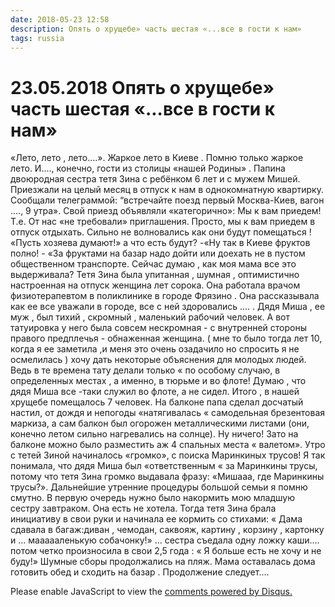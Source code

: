 ```yaml
---
date: 2018-05-23 12:58
description: Опять о хрущебе» часть шестая «...все в гости к нам»
tags: russia
---
```

# 23.05.2018 Опять о хрущебе» часть шестая «...все в гости к нам»

«Лето, лето , лето....».   Жаркое лето в Киеве . Помню только жаркое лето. И...., конечно, гости из  столицы «нашей Родины» .  Папина двоюродная сестра тетя Зина с ребёнком 6 лет и с мужем Мишей. Приезжали на целый месяц в отпуск к нам в однокомнатную квартирку. Сообщали телеграммой: “встречайте поезд первый Москва-Киев, вагон ...., 9 утра». Свой приезд объявляли «категорично»: Мы к вам приедем! Т.е. От нас «не требовали» приглашения. Просто, мы к вам приедем в отпуск отдыхать. Сильно не волновались как они будут помещаться ! «Пусть хозяева думают!» а что есть будут?  -«Ну так в Киеве фруктов полно! - «За фруктами на базар надо дойти или доехать не в пустом общественном транспорте.  Сейчас думаю , как моя мама все это выдерживала?  Тетя Зина была упитанная , шумная , оптимистично настроенная на отпуск  женщина лет сорока. Она работала врачом физиотерапевтом  в поликлинике в городе Фрязино . Она рассказывала как ее все уважали в городе, все с ней здоровались .... . Дядя Миша , ее муж , был тихий , скромный , маленький рабочий человек. А вот татуировка у него была совсем нескромная - с внутренней стороны правого предплечья - обнаженная женщина. ( мне то было тогда лет 10, когда я ее заметила ,и меня это очень озадачило но спросить я не осмелилась ) хочу дать некоторые объяснения для молодых людей. Ведь в те времена тату делали только « по особому случаю, в определенных местах , а именно, в тюрьме и во флоте! Думаю , что дядя Миша все -таки служил во флоте, а не сидел. Итого , в нашей хрущебе помещалось 7 человек. На балконе папа сделал досчатый настил, от дождя и непогоды «натягивалась « самодельная брезентовая маркиза, а сам балкон был огорожен металлическими листами (они, конечно летом сильно нагревались на солнце). Ну ничего! Зато на балконе можно было разместить аж 4 спальных места « валетом».  Утро с тетей Зиной начиналось «громко», с поиска Маринкиных трусов! Я так понимала, что дядя Миша был «ответственным « за Маринкины трусы, потому что тетя Зина громко выдавала фразу: «Мишааа, где Маринкины трусы?». Дальнейшие утренние процедуры большой семьи я помню смутно. В первую очередь нужно было накормить мою младшую сестру завтраком. Она есть не хотела. Тогда тетя Зина брала инициативу в свои руки и начинала ее кормить со стихами: « Дама сдавала в багаж:диван , чемодан, саквояж, картину , корзину , картонку и ... маааааленькую собачонку!» ... сестра съедала одну ложку каши.... потом четко произносила в свои 2,5 года : « Я больше есть не хочу и не буду!»  Шумные сборы продолжались на пляж. Мама оставалась дома готовить обед и сходить на базар .  Продолжение следует....

<div id="disqus_thread"></div>
<script>
    /**
    *  RECOMMENDED CONFIGURATION VARIABLES: EDIT AND UNCOMMENT THE SECTION BELOW TO INSERT DYNAMIC VALUES FROM YOUR PLATFORM OR CMS.
    *  LEARN WHY DEFINING THESE VARIABLES IS IMPORTANT: https://disqus.com/admin/universalcode/#configuration-variables    */
    /*
    var disqus_config = function () {
    this.page.url = PAGE_URL;  // Replace PAGE_URL with your page's canonical URL variable
    this.page.identifier = PAGE_IDENTIFIER; // Replace PAGE_IDENTIFIER with your page's unique identifier variable
    };
    */
    (function() { // DON'T EDIT BELOW THIS LINE
    var d = document, s = d.createElement('script');
    s.src = 'https://irina-blog-1.disqus.com/embed.js';
    s.setAttribute('data-timestamp', +new Date());
    (d.head || d.body).appendChild(s);
    })();
</script>
<noscript>Please enable JavaScript to view the <a href="https://disqus.com/?ref_noscript">comments powered by Disqus.</a></noscript>
